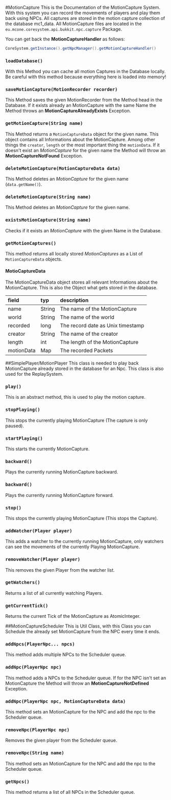 #MotionCapture
This is the Documentation of the MotionCapture System. 
With this system you can record the movements of players and play them back using NPCs.
All captures are stored in the motion capture collection of the database mc1_data.
All MotionCapture files are located in the `eu.mcone.coresystem.api.bukkit.npc.capture` Package.

You can get back the **MotionCaptureHandler** as follows:
```java 
CoreSystem.getInstance().getNpcManager().getMotionCaptureHandler()
```

### `loadDatabase()`
With this Method you can cache all motion Captures in the Database locally.
Be careful with this method because everything here is loaded into memory!

### `saveMotionCapture(MotionRecorder recorder)`
This Method saves the given MotionRecorder from the Method head in the Database. 
If it exists already an MotionCapture with the same Name the Method throws an **MotionCaptureAlreadyExists** Exception.

### `getMotionCapture(String name)`
This Method returns a `MotionCaptureData` object for the given name.
This object contains all Informations about the MotionCapture. 
Among other things the `creator`, `length` or the most important thing the `motionData`.
If it doesn't exist an _MotionCapture_ for the given name the Method will throw an **MotionCaptureNotFound** Exception.

### `deleteMotionCapture(MotionCaptureData data)`
This Method deletes an _MotionCapture_ for the given name (`data.getName()`).

### `deleteMotionCapture(String name)`
This Method deletes an _MotionCapture_ for the given name.

### `existsMotionCapture(String name)`
Checks if it exists an _MotionCapture_ with the given Name in the Database.

### `getMotionCaptures()`
This method returns all locally stored _MotionCaptures_ as a List of `MotionCaptureData` objects.

#### MotioCaptureData
The MotionCaptureData object stores all relevant Informations about the MotionCapture.
This is also the Object what gets stored in the database.

|  field       | typ     | description | 
| :---         | :---    | :---          
| name         | String  | The name of the MotionCapture 
| world        | String  | The name of the world      
| recorded     | long    | The record date as Unix timestamp    
| creator      | String  | The name of the creator
| length       | int     | The length of the MotionCapture 
| motionData   | Map     | The recorded Packets  


##SimplePlayer/MotionPlayer
This class is needed to play back MotionCapture already stored in the database for an Npc. 
This class is also used for the ReplaySystem.

### `play()`
This is an abstract method, this is used to play the motion capture.

### `stopPlaying()`
This stops the currently playing MotionCapture (The capture is only paused).

### `startPlaying()`
This starts the currently MotionCapture.

### `backward()`
Plays the currently running MotionCapture backward.

### `backward()`
Plays the currently running MotionCapture forward.

### `stop()`
This stops the currently playing MotionCapture (This stops the Capture).

### `addWatcher(Player player)`
This adds a watcher to the currently running MotionCapture, only watchers can see the movements of the currently Playing MotionCapture.
 
### `removeWatcher(Player player)`
This removes the given Player from the watcher list.

### `getWatchers()`
Returns a list of all currently watching Players.

### `getCurrentTick()`
Returns the current Tick of the MotionCapture as AtomicInteger.
 
##MotionCaptureScheduler
This is Util Class, with this Class you can Schedule the already set MotionCapture from the NPC every time it ends.

### `addNpcs(PlayerNpc... npcs)`
This method adds multiple NPCs to the Scheduler queue.

### `addNpc(PlayerNpc npc)`
This method adds a NPCs to the Scheduler queue.
If for the NPC isn't set an MotionCapture the Method will throw an **MotionCaptureNotDefined** Exception.

### `addNpc(PlayerNpc npc, MotionCaptureData data)`
This method sets an MotionCapture for the NPC and add the npc to the Scheduler queue.

### `removeNpc(PlayerNpc npc)`
Removes the given player from the Scheduler queue.

### `removeNpc(String name)`
This method sets an MotionCapture for the NPC and add the npc to the Scheduler queue.

### `getNpcs()`
This method returns a list of all NPCs in the Scheduler queue.